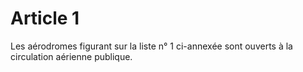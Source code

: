 # Article 1

Les aérodromes figurant sur la liste n° 1 ci-annexée sont ouverts à la circulation aérienne publique.
